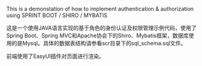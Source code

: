 
This is a demonstation of how to implement authentication & authorization using SPRINT BOOT / SHIRO / MYBATIS

这是一个使用JAVA语言实现的基于角色的身份认证及权限管理示例代码，使用了Spring Boot、Spring MVC和Apache协会下的Shiro、Mybatis框架，数据库使用的是Mysql。具体的数据表结构请参看scr目录下的sql_schema.sql文件。

前端使用了EasyUI插件对页面进行渲染。
